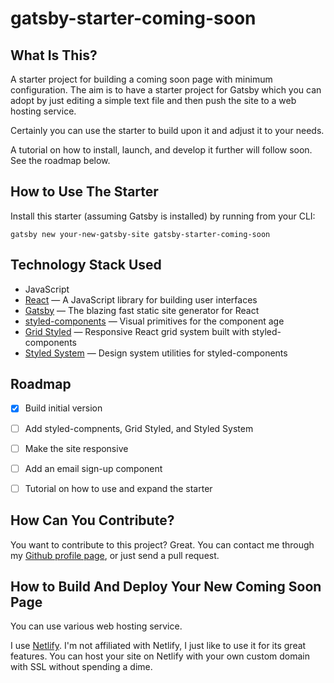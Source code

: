 # gatsby-starter-coming-soon

## What Is This?

A starter project for building a coming soon page with minimum configuration. The aim is to have a starter project for Gatsby which you can adopt by just editing a simple text file and then push the site to a web hosting service.

Certainly you can use the starter to build upon it and adjust it to your needs.

A tutorial on how to install, launch, and develop it further will follow soon. See the roadmap below.


## How to Use The Starter

Install this starter (assuming Gatsby is installed) by running from your CLI:

```
gatsby new your-new-gatsby-site gatsby-starter-coming-soon
```


## Technology Stack Used

- JavaScript
- [React](https://reactjs.org) — A JavaScript library for building user interfaces
- [Gatsby](https://www.gatsbyjs.org) — The blazing fast static site generator for React
- [styled-components](https://www.styled-components.com) — Visual primitives for the component age
- [Grid Styled](http://jxnblk.com/grid-styled/) — Responsive React grid system built with styled-components
- [Styled System](http://jxnblk.com/styled-system/) — Design system utilities for styled-components


## Roadmap

- [x] Build initial version
- [ ] Add styled-compnents, Grid Styled, and Styled System
- [ ] Make the site responsive
- [ ] Add an email sign-up component
- [ ] Tutorial on how to use and expand the starter


## How Can You Contribute?

You want to contribute to this project? Great. You can contact me through my [Github profile page](https://github.com/cutemachine), or just send a pull request.


## How to Build And Deploy Your New Coming Soon Page

You can use various web hosting service.

I use [Netlify](https://www.netlify.com). I'm not affiliated with Netlify, I just like to use it for its great features. You can host your site on Netlify with your own custom domain with SSL without spending a dime.


